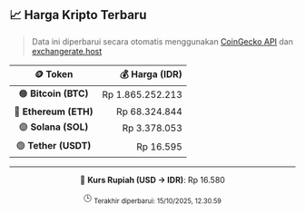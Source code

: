 

<!-- HARGA_KRIPTO -->
## 📈 Harga Kripto Terbaru

> Data ini diperbarui secara otomatis menggunakan [CoinGecko API](https://www.coingecko.com/) dan [exchangerate.host](https://exchangerate.host/)

<div align="center">

| 🪙 Token | 💰 Harga (IDR) |
|:------:|---------------:|
| 🟠 **Bitcoin (BTC)**   | Rp 1.865.252.213 |
| 🔵 **Ethereum (ETH)**  | Rp 68.324.844 |
| 🟣 **Solana (SOL)**    | Rp 3.378.053 |
| 🟢 **Tether (USDT)**   | Rp 16.595 |

---

💱 **Kurs Rupiah (USD → IDR)**: Rp 16.580

🕒 <sub>Terakhir diperbarui: 15/10/2025, 12.30.59</sub>

</div>
<!-- /HARGA_KRIPTO -->